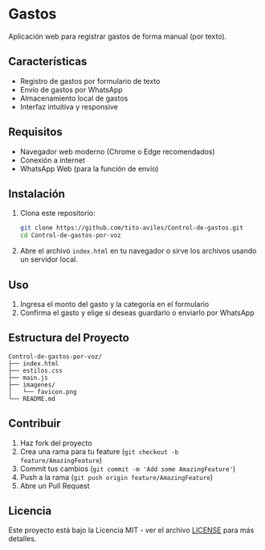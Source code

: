 # Gastos

Aplicación web para registrar gastos de forma manual (por texto).

## Características

- Registro de gastos por formulario de texto
- Envío de gastos por WhatsApp
- Almacenamiento local de gastos
- Interfaz intuitiva y responsive

## Requisitos

- Navegador web moderno (Chrome o Edge recomendados)
- Conexión a internet
- WhatsApp Web (para la función de envío)

## Instalación

1. Clona este repositorio:
   ```bash
   git clone https://github.com/tito-aviles/Control-de-gastos.git
   cd Control-de-gastos-por-voz
   ```

2. Abre el archivo `index.html` en tu navegador o sirve los archivos usando un servidor local.

## Uso

1. Ingresa el monto del gasto y la categoría en el formulario
2. Confirma el gasto y elige si deseas guardarlo o enviarlo por WhatsApp

## Estructura del Proyecto

```
Control-de-gastos-por-voz/
├── index.html
├── estilos.css
├── main.js
├── imagenes/
│   └── favicon.png
└── README.md
```

## Contribuir

1. Haz fork del proyecto
2. Crea una rama para tu feature (`git checkout -b feature/AmazingFeature`)
3. Commit tus cambios (`git commit -m 'Add some AmazingFeature'`)
4. Push a la rama (`git push origin feature/AmazingFeature`)
5. Abre un Pull Request

## Licencia

Este proyecto está bajo la Licencia MIT - ver el archivo [LICENSE](LICENSE) para más detalles.
